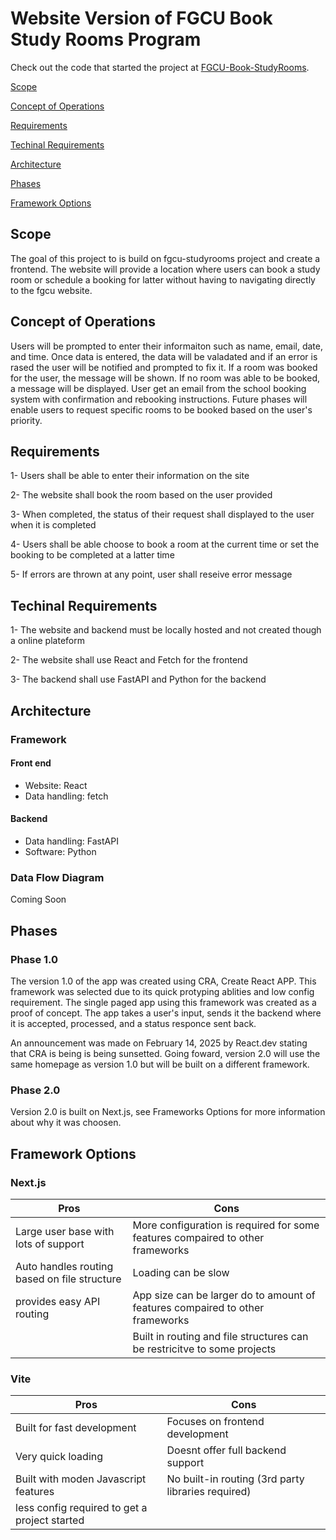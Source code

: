 # Website Version of FGCU Book Study Rooms Program
Check out the code that started the project at [FGCU-Book-StudyRooms](https://github.com/jacks-somewhere/FGCU-Book-StudyRooms).

[Scope](#Scope)

[Concept of Operations](#Concept-of-Operations)

[Requirements](#Requirements)

[Techinal Requirements](#Techinal-Requirements)

[Architecture](#Architecture)

[Phases](#Phases)

[Framework Options](#Framework-Options)

## Scope
The goal of this project to is build on fgcu-studyrooms project and create a frontend. The website will provide a location where users can book a study room or schedule a booking for latter without having to navigating directly to the fgcu website.

## Concept of Operations
Users will be prompted to enter their informaiton such as name, email, date, and time. Once data is entered, the data will be valadated and if an error is rased the user will be notified and prompted to fix it. If a room was booked for the user, the message will be shown. If no room was able to be booked, a message will be displayed. User get an email from the school booking system with confirmation and rebooking instructions.
Future phases will enable users to request specific rooms to be booked based on the user's priority.

## Requirements
1- Users shall be able to enter their information on the site

2- The website shall book the room based on the user provided

3- When completed, the status of their request shall displayed to the user when it is completed

4- Users shall be able choose to book a room at the current time or set the booking to be completed at a latter time

5- If errors are thrown at any point, user shall reseive error message

## Techinal Requirements
1- The website and backend must be locally hosted and not created though a online plateform

2- The website shall use React and Fetch for the frontend

3- The backend shall use FastAPI and Python for the backend

## Architecture
### Framework

#### Front end
- Website: React
- Data handling: fetch

#### Backend
- Data handling: FastAPI
- Software: Python

### Data Flow Diagram
Coming Soon


## Phases
### Phase 1.0
The version 1.0 of the app was created using CRA, Create React APP. This framework was selected due to its quick protyping ablities and low config requirement. The single paged app using this framework was created as a proof of concept. The app takes a user's input, sends it the backend where it is accepted, processed, and a status responce sent back.

An announcement was made on February 14, 2025 by React.dev stating that CRA is being is being sunsetted. Going foward, version 2.0 will use the same homepage as version 1.0 but will be built on a different framework.

### Phase 2.0
Version 2.0 is built on Next.js, see Frameworks Options for more information about why it was choosen. 

## Framework Options

### Next.js

| Pros | Cons |
| --- | --- |
| Large user base with lots of support | More configuration is required for some features compaired to other frameworks |
| Auto handles routing based on file structure | Loading can be slow |
| provides easy API routing | App size can be larger do to amount of features compaired to other frameworks |
| | Built in routing and file structures can be restricitve to some projects |

### Vite

| Pros | Cons |
| --- | --- |
| Built for fast development | Focuses on frontend development |
| Very quick loading | Doesnt offer full backend support |
| Built with moden Javascript features | No built-in routing (3rd party libraries required)  |
| less config required to get a project started | |


